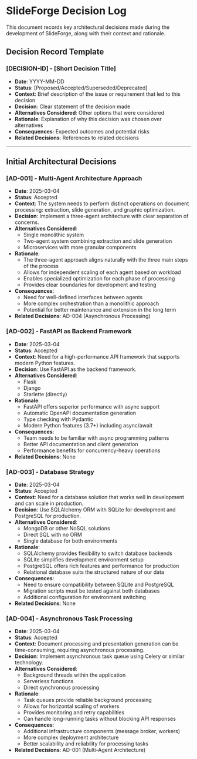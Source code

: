 # SlideForge Decision Log

This document records key architectural decisions made during the development of SlideForge, along with their context and rationale.

## Decision Record Template

### [DECISION-ID] - [Short Decision Title]
- **Date**: YYYY-MM-DD
- **Status**: [Proposed/Accepted/Superseded/Deprecated]
- **Context**: Brief description of the issue or requirement that led to this decision
- **Decision**: Clear statement of the decision made
- **Alternatives Considered**: Other options that were considered
- **Rationale**: Explanation of why this decision was chosen over alternatives
- **Consequences**: Expected outcomes and potential risks
- **Related Decisions**: References to related decisions

---

## Initial Architectural Decisions

### [AD-001] - Multi-Agent Architecture Approach
- **Date**: 2025-03-04
- **Status**: Accepted
- **Context**: The system needs to perform distinct operations on document processing: extraction, slide generation, and graphic optimization.
- **Decision**: Implement a three-agent architecture with clear separation of concerns.
- **Alternatives Considered**: 
  - Single monolithic system
  - Two-agent system combining extraction and slide generation
  - Microservices with more granular components
- **Rationale**: 
  - The three-agent approach aligns naturally with the three main steps of the process
  - Allows for independent scaling of each agent based on workload
  - Enables specialized optimization for each phase of processing
  - Provides clear boundaries for development and testing
- **Consequences**:
  - Need for well-defined interfaces between agents
  - More complex orchestration than a monolithic approach
  - Potential for better maintenance and extension in the long term
- **Related Decisions**: AD-004 (Asynchronous Processing)

### [AD-002] - FastAPI as Backend Framework
- **Date**: 2025-03-04
- **Status**: Accepted
- **Context**: Need for a high-performance API framework that supports modern Python features.
- **Decision**: Use FastAPI as the backend framework.
- **Alternatives Considered**: 
  - Flask
  - Django
  - Starlette (directly)
- **Rationale**: 
  - FastAPI offers superior performance with async support
  - Automatic OpenAPI documentation generation
  - Type checking with Pydantic
  - Modern Python features (3.7+) including async/await
- **Consequences**:
  - Team needs to be familiar with async programming patterns
  - Better API documentation and client generation
  - Performance benefits for concurrency-heavy operations
- **Related Decisions**: None

### [AD-003] - Database Strategy
- **Date**: 2025-03-04
- **Status**: Accepted
- **Context**: Need for a database solution that works well in development and can scale in production.
- **Decision**: Use SQLAlchemy ORM with SQLite for development and PostgreSQL for production.
- **Alternatives Considered**: 
  - MongoDB or other NoSQL solutions
  - Direct SQL with no ORM
  - Single database for both environments
- **Rationale**: 
  - SQLAlchemy provides flexibility to switch database backends
  - SQLite simplifies development environment setup
  - PostgreSQL offers rich features and performance for production
  - Relational database suits the structured nature of our data
- **Consequences**:
  - Need to ensure compatibility between SQLite and PostgreSQL
  - Migration scripts must be tested against both databases
  - Additional configuration for environment switching
- **Related Decisions**: None

### [AD-004] - Asynchronous Task Processing
- **Date**: 2025-03-04
- **Status**: Accepted
- **Context**: Document processing and presentation generation can be time-consuming, requiring asynchronous processing.
- **Decision**: Implement asynchronous task queue using Celery or similar technology.
- **Alternatives Considered**: 
  - Background threads within the application
  - Serverless functions
  - Direct synchronous processing
- **Rationale**: 
  - Task queues provide reliable background processing
  - Allows for horizontal scaling of workers
  - Provides monitoring and retry capabilities
  - Can handle long-running tasks without blocking API responses
- **Consequences**:
  - Additional infrastructure components (message broker, workers)
  - More complex deployment architecture
  - Better scalability and reliability for processing tasks
- **Related Decisions**: AD-001 (Multi-Agent Architecture)